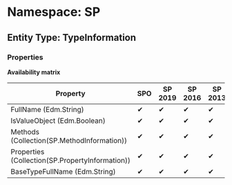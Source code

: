 # Namespace: SP
## Entity Type: TypeInformation

### Properties

**Availability matrix**

Property | SPO | SP 2019 | SP 2016 | SP 2013
----------|-----|---------|---------|--------
FullName (Edm.String) | ✔ | ✔ | ✔ | ✔
IsValueObject (Edm.Boolean) | ✔ | ✔ | ✔ | ✔
Methods (Collection(SP.MethodInformation)) | ✔ | ✔ | ✔ | ✔
Properties (Collection(SP.PropertyInformation)) | ✔ | ✔ | ✔ | ✔
BaseTypeFullName (Edm.String) | ✔ | ✔ | ✔ | ✔

